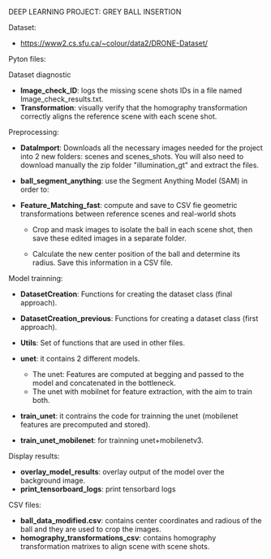 DEEP LEARNING PROJECT: 
GREY BALL INSERTION

Dataset:
- https://www2.cs.sfu.ca/~colour/data2/DRONE-Dataset/
  
Pyton files:

Dataset diagnostic 
- **Image_check_ID**: logs the missing scene shots IDs in a file named Image_check_results.txt.
- **Transformation**: visually verify that the homography transformation correctly aligns the reference scene with each scene shot.

Preprocessing:
- **DataImport**: Downloads all the necessary images needed for the project into 2 new folders: scenes and scenes_shots.
  You will also need to download manually the zip folder "illumination_gt" and extract the files.

- **ball_segment_anything**: use the Segment Anything Model (SAM) in order to:
- **Feature_Matching_fast**: compute and save to CSV fie geometric transformations between reference scenes and real-world shots

  - Crop and mask images to isolate the ball in each scene shot, then save these edited images in a separate folder. 

  -  Calculate the new center position of the ball and determine its radius. Save this information in a CSV file.

Model trainning:
- **DatasetCreation**: Functions for creating the dataset class (final approach).
- **DatasetCreation_previous**: Functions for creating a dataset class (first approach).
- **Utils**: Set of functions that are used in other files.
- **unet**: it contains 2 different models.
    - The unet: Features are computed at begging and passed to the model and concatenated in the bottleneck.
    - The unet with mobilnet for feature extraction, with the aim to train both.

- **train_unet**: it contrains the code for trainning the unet (mobilenet features are precomputed and stored).
- **train_unet_mobilenet**: for trainning unet+mobilenetv3.

Display results:
- **overlay_model_results**: overlay output of the model over the background image.
- **print_tensorboard_logs**: print tensorbard logs

CSV files:
- **ball_data_modified.csv**: contains center coordinates and radious of the ball and they are used to crop the images.
- **homography_transformations_csv**: contains homography transformation matrixes to align scene with scene shots.


